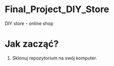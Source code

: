 # Final_Project_DIY_Store
DIY store - online shop
# Jak zacząć?
1. Sklonuj repozytorium na swój komputer.
